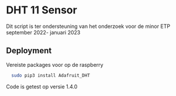 
# DHT 11 Sensor

Dit script is ter ondersteuning van het onderzoek voor de minor ETP september 2022- januari 2023



## Deployment

Vereiste packages voor op de raspberry

```bash
  sudo pip3 install Adafruit_DHT
```

Code is getest op versie 1.4.0
